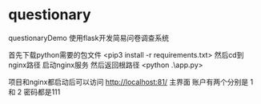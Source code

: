 # questionary
questionaryDemo
使用flask开发简易问卷调查系统

首先下载python需要的包文件
<pip3 install -r requirements.txt>
然后cd到nginx路径 启动nginx服务
然后返回根路径
<python .\app.py>

项目和nginx都启动后可以访问
<http://localhost:81/> 主界面
账户有两个分别是 1 和 2
密码都是111


